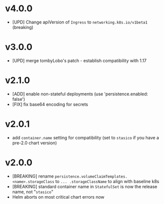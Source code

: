 # v4.0.0

- [UPD] Change apiVersion of `Ingress` to `networking.k8s.io/v1beta1` (breaking)

# v3.0.0

- [UPD] merge tombyLobo's patch - establish compatibility with 1.17

# v2.1.0

- [ADD] enable non-stateful deployments (use 'persistence.enabled: false')
- [FIX] fix base64 encoding for secrets

# v2.0.1

- add `container.name` setting for compatibility (set to `stasico` if you have a pre-2.0 chart version)

# v2.0.0

- [BREAKING] rename `persistence.volumeClaimTemplates.<name>.storageClass` to `... .storageClassName` to align with baseline k8s
- [BREAKING] standard container name in `StatefulSet` is now the release name, not "`stasico`"
- Helm aborts on most critical chart errors now
